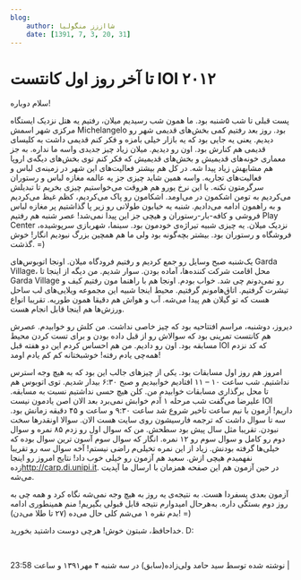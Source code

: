 ```yaml
---
blog:
    author: شااززز منگولیا
    date: [1391, 7, 3, 20, 31]
---
```

# تا آخر روز اول کانتست IOI ۲۰۱۲

<div class="cnt">
<p>سلام دوباره!</p>
<p>پست قبلی تا شب ۵‌شنبه بود. ما همون شب رسیدیم میلان، رفتیم یه هتل نزدیک ایستگاه مرکزی شهر اسمش Michelangelo بود. روز بعد رفتیم کمی بخش‌های قدیمی شهر رو دیدیم. یعنی یه جایی بود که یه بازار خیلی بامزه و فکر کنم قدیمی داشت به کلیسای قدیمی هم کنارش بود. اون رو دیدیم. میلان زیاد چیز جدیدی واسه ما نداره. به جز معماری خونه‌های قدیمیش و بخش‌های قدیمیش که فکر کنم توی بخش‌های دیگه‌ی اروپا هم مشابهش زیاد پیدا شه. در کل هم بیشتر فعالیت‌های این شهر در زمینه‌ی لباس و فعالیت‌های تجاریه. واسه همین شاید چیزی جز یه عالمه مغازه لباس و رستوران سرگرمتون نکنه. با این نرخ یورو هم هروقت می‌خواستیم چیزی بخریم تا تبدیلش می‌کردیم به تومن اشکمون در می‌اومد. اشکامون رو پاک می‌کردیم، کظم غیظ می‌کردیم و به راهمون ادامه می‌دادیم. شنبه یه خیابون طولانی رو زیر پا گذاشتیم پر مغازه لباس فروشی و کافه-بار-رستوران و هیچی جز این پیدا نمی‌شد! عصر شنبه هم رفتیم Play Center نزدیک میلان. یه چیزی شبیه تیراژه‌ی خودمون بود. سینما، شهربازی سرپوشیده، فروشگاه و رستوران بود. بیشتر بچه‌گونه بود ولی ما هم همچین بزرگ نبودیم انگار! خوش گذشت. =)</p>
<p>یک‌شنبه صبح وسایل رو جمع کردیم و رفتیم فرودگاه میلان. اونجا اتوبوس‌های Garda Village، محل اقامت شرکت کننده‌ها، آماده بودن. سوار شدیم. من دیگه از اینجا تا Garda Village رو نمی‌دونم چی شد. خواب بودم. اونجا هم با راهنما مون رفتیم کیف و تیشرت گرفتیم. اتاق‌هامونم گرفتیم. محیط اینجا شبیه این مجموعه ویلایی‌های لب ساحل هست که تو گیلان هم پیدا می‌شه. آب و هواش هم دقیقا همون طوریه. تقریبا انواع ورزش‌ها هم اینجا قابل انجام هست.</p>
<p>دیروز، دوشنبه، مراسم افتتاحیه بود که چیز خاصی نداشت. من کلش رو خوابیدم. عصرش هم کانتست تمرینی بود که سوالاش رو از قبل داده بودن و برای تست کردن محیط مسابقه بود. اون رو دادیم. من هم احساس کردم این دو هفته قبل IOI‌ که کد نزدم همه‌چی یادم رفته! خوشبختانه کم کم یادم اومد!</p>
<p>امروز هم روز اول مسابقات بود. یکی از چیز‌های جالب این بود که به هیچ وجه استرس نداشتیم. شب ساعت ۱۰ – ۱۱ افتادیم خوابیدیم و صبح ۶:۳۰ بیدار شدیم. توی اتوبوس هم تا محل برگذاری مسابقات خوابیدم من. کلن هیچ حسی نداشتیم نسبت به مسابقه. علیرضا می‌گفت شب مرحله ۱ آدم خوابش نمی‌برد بعد الان اصن یادمون نیست IOI‌ داریم! آزمون با نیم ساعت تاخیر شروع شد ساعت ۹:۳۰ و ساعت و ۴۵ دقیقه زمانش بود. سه تا سوال داشت که ترجمه فارسیشون روی سایت هست الان. سوالا اونقدر‌ها سخت نبودن. تقریبا مثل سال پیش بود سطحش. من که سوال اول رو زدم ۸۵ نمره و سوال دوم رو کامل و سوال سوم رو ۱۲ نمره. انگار که سوال سوم آسون ترین سوال بوده که خیلی‌ها گرفته بودنش. زیاد از این نمره تخیلی‌م راضی نیستم! آخه سوال سه رو تقریبا نفهمیدم هیچی ازش. سعید هم آزمون رو خیلی خوب داد! نتایج امروز رو اینجا زده<a href="http://carp.di.unipi.it">http://carp.di.unipi.it</a>. در حین آزمون هم این صفحه همزمان با ارسال ما آپدیت می‌شه.</p>
<p>آزمون بعدی پسفردا هست. به نتیجه‌ی یه روز به هیچ وجه نمی‌شه نگاه کرد و همه چی به روز دوم بستگی داره. به‌هرحال امیدوارم نتیجه قابل قبولی بگیریم! منم همینطوری ادامه بدم نقره ۱ می‌شم کلی حال می‌ده (۲۷ تا طلا می‌دن)!‌ =)</p>
<p>خداحافظ، شبتون خوش! هرچی دوست داشتید بخورید. D:</p>
<div><br/></div>
<p></p>
<div class="postDesc">نوشته شده توسط سید حامد ولی‌زاده(سابق) در سه شنبه ۴ مهر۱۳۹۱ و ساعت 23:58 
	 |</div>
</div>
